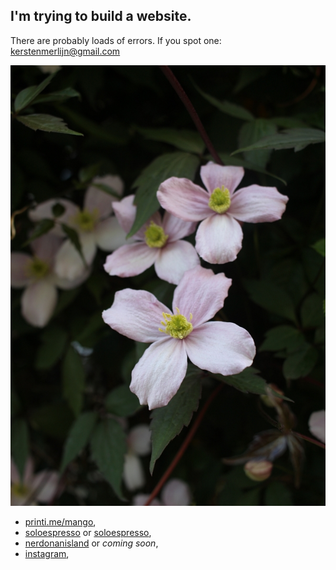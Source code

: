 ## I'm trying to build a website.
There are probably loads of errors. If you spot one: [kerstenmerlijn@gmail.com](mailto:kerstenmerlijn@gmail.com "kerstenmerlijn@gmail.com")

![alt text](/assets/image1.jpg "First image!")

+ [printi.me/mango](www.printi.me/mango "printi.me/mango"),
+ [soloespresso](www.soloespresso.tumblr.com "soloespresso") or [soloespresso](www.merlijnkersten.github.io/soloespresso "soloespresso"),
+ [nerdonanisland](www.nerdonanisland.tumblr.com "nerdonanisland") or _coming soon_,
+ [instagram](www.instagram.com/merlinmcmxcvii/ "instagram"),
